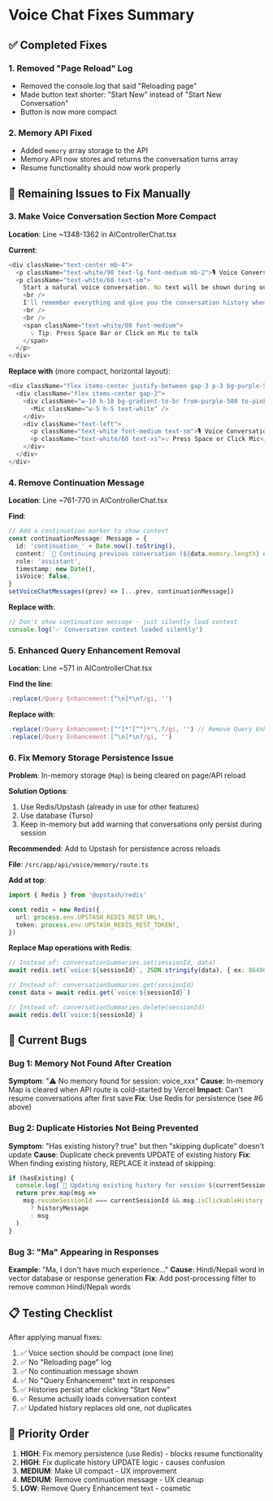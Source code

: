 # Voice Chat Fixes Summary

## ✅ Completed Fixes

### 1. Removed "Page Reload" Log
- Removed the console.log that said "Reloading page"
- Made button text shorter: "Start New" instead of "Start New Conversation"
- Button is now more compact

### 2. Memory API Fixed
- Added `memory` array storage to the API
- Memory API now stores and returns the conversation turns array
- Resume functionality should now work properly

## 🔧 Remaining Issues to Fix Manually

### 3. Make Voice Conversation Section More Compact
**Location**: Line ~1348-1362 in AIControllerChat.tsx

**Current**:
```typescript
<div className="text-center mb-4">
  <p className="text-white/90 text-lg font-medium mb-2">🎙️ Voice Conversation</p>
  <p className="text-white/60 text-sm">
    Start a natural voice conversation. No text will be shown during our chat.
    <br />
    I'll remember everything and give you the conversation history when done.
    <br />
    <br />
    <span className="text-white/80 font-medium">
      💡 Tip: Press Space Bar or Click on Mic to talk
    </span>
  </p>
</div>
```

**Replace with** (more compact, horizontal layout):
```typescript
<div className="flex items-center justify-between gap-3 p-3 bg-purple-500/10 rounded-lg border border-purple-500/20 mb-3">
  <div className="flex items-center gap-2">
    <div className="w-10 h-10 bg-gradient-to-br from-purple-500 to-pink-500 rounded-full flex items-center justify-center flex-shrink-0">
      <Mic className="w-5 h-5 text-white" />
    </div>
    <div className="text-left">
      <p className="text-white font-medium text-sm">🎙️ Voice Conversation</p>
      <p className="text-white/60 text-xs">💡 Press Space or Click Mic</p>
    </div>
  </div>
</div>
```

### 4. Remove Continuation Message
**Location**: Line ~761-770 in AIControllerChat.tsx

**Find**:
```typescript
// Add a continuation marker to show context
const continuationMessage: Message = {
  id: 'continuation_' + Date.now().toString(),
  content: `🔄 Continuing previous conversation (${data.memory.length} exchanges)...\n\n📋 Previous Context:\n${data.summary?.substring(0, 200)}${data.summary?.length > 200 ? '...' : ''}`,
  role: 'assistant',
  timestamp: new Date(),
  isVoice: false,
}
setVoiceChatMessages((prev) => [...prev, continuationMessage])
```

**Replace with**:
```typescript
// Don't show continuation message - just silently load context
console.log('✅ Conversation context loaded silently')
```

### 5. Enhanced Query Enhancement Removal
**Location**: Line ~571 in AIControllerChat.tsx

**Find the line**:
```typescript
.replace(/Query Enhancement:[^\n]*\n?/gi, '')
```

**Replace with**:
```typescript
.replace(/Query Enhancement:[^"]*"[^"]*"\.?/gi, '') // Remove Query Enhancement with full quoted text
.replace(/Query Enhancement:[^\n]*\n?/gi, '')
```

### 6. Fix Memory Storage Persistence Issue
**Problem**: In-memory storage (`Map`) is being cleared on page/API reload

**Solution Options**:
1. Use Redis/Upstash (already in use for other features)
2. Use database (Turso)
3. Keep in-memory but add warning that conversations only persist during session

**Recommended**: Add to Upstash for persistence across reloads

**File**: `/src/app/api/voice/memory/route.ts`

**Add at top**:
```typescript
import { Redis } from '@upstash/redis'

const redis = new Redis({
  url: process.env.UPSTASH_REDIS_REST_URL!,
  token: process.env.UPSTASH_REDIS_REST_TOKEN!,
})
```

**Replace Map operations with Redis**:
```typescript
// Instead of: conversationSummaries.set(sessionId, data)
await redis.set(`voice:${sessionId}`, JSON.stringify(data), { ex: 86400 }) // 24h expiry

// Instead of: conversationSummaries.get(sessionId)
const data = await redis.get(`voice:${sessionId}`)

// Instead of: conversationSummaries.delete(sessionId)
await redis.del(`voice:${sessionId}`)
```

## 🐛 Current Bugs

### Bug 1: Memory Not Found After Creation
**Symptom**: "⚠️ No memory found for session: voice_xxx"
**Cause**: In-memory Map is cleared when API route is cold-started by Vercel
**Impact**: Can't resume conversations after first save
**Fix**: Use Redis for persistence (see #6 above)

### Bug 2: Duplicate Histories Not Being Prevented
**Symptom**: "Has existing history? true" but then "skipping duplicate"  doesn't update
**Cause**: Duplicate check prevents UPDATE of existing history
**Fix**: When finding existing history, REPLACE it instead of skipping:

```typescript
if (hasExisting) {
  console.log(`🔄 Updating existing history for session ${currentSessionId}`)
  return prev.map(msg => 
    msg.resumeSessionId === currentSessionId && msg.isClickableHistory
      ? historyMessage
      : msg
  )
}
```

### Bug 3: "Ma" Appearing in Responses  
**Example**: "Ma, I don't have much experience..."
**Cause**: Hindi/Nepali word in vector database or response generation
**Fix**: Add post-processing filter to remove common Hindi/Nepali words

## 📋 Testing Checklist

After applying manual fixes:

1. ✅ Voice section should be compact (one line)
2. ✅ No "Reloading page" log
3. ✅ No continuation message shown
4. ✅ No "Query Enhancement" text in responses
5. ✅ Histories persist after clicking "Start New"
6. ✅ Resume actually loads conversation context
7. ✅ Updated history replaces old one, not duplicates

## 🚀 Priority Order

1. **HIGH**: Fix memory persistence (use Redis) - blocks resume functionality
2. **HIGH**: Fix duplicate history UPDATE logic - causes confusion
3. **MEDIUM**: Make UI compact - UX improvement
4. **MEDIUM**: Remove continuation message - UX cleanup
5. **LOW**: Remove Query Enhancement text - cosmetic
